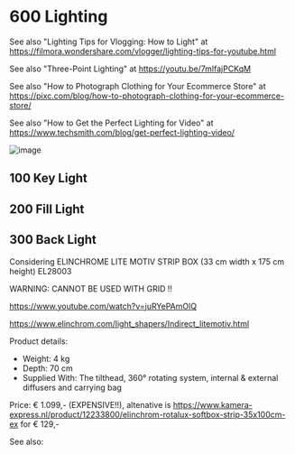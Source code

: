 # 600 Lighting

See also "Lighting Tips for Vlogging: How to Light" at https://filmora.wondershare.com/vlogger/lighting-tips-for-youtube.html

See also "Three-Point Lighting" at https://youtu.be/7mlfajPCKqM

See also "How to Photograph Clothing for Your Ecommerce Store" at https://pixc.com/blog/how-to-photograph-clothing-for-your-ecommerce-store/

See also "How to Get the Perfect Lighting for Video" at https://www.techsmith.com/blog/get-perfect-lighting-video/

![image](https://user-images.githubusercontent.com/12828104/124596104-2abb2080-de62-11eb-8b67-fcfa3596631f.png)



## 100 Key Light

## 200 Fill Light

## 300 Back Light

Considering ELINCHROME LITE MOTIV STRIP BOX (33 cm width x 175 cm height) EL28003

WARNING: CANNOT BE USED WITH GRID !!

https://www.youtube.com/watch?v=juRYePAmOlQ

https://www.elinchrom.com/light_shapers/Indirect_litemotiv.html

Product details:
- Weight: 4 kg
- Depth:	70 cm
- Supplied With:	The tilthead, 360° rotating system, internal & external diffusers and carrying bag

Price: € 1.099,-  (EXPENSIVE!!), altenative is https://www.kamera-express.nl/product/12233800/elinchrom-rotalux-softbox-strip-35x100cm-ex for € 129,-

See also: 
